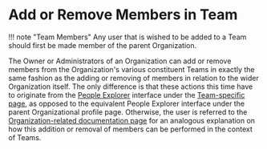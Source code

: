 # Add or Remove Members in Team

!!! note "Team Members"
    Any user that is wished to be added to a Team should first be made member of the parent Organization. 

The Owner or Administrators of an Organization can add or remove members from the Organization's various constituent Teams in exactly the same fashion as the adding or removing of members in relation to the wider Organization itself. The only difference is that these actions this time have to originate from the [People Explorer](../../ui/people-explorer.md) interface under the [Team-specific page](../../ui/team-pages.md), as opposed to the equivalent People Explorer interface under the parent Organizational profile page. Otherwise, the user is referred to the [Organization-related documentation page](../organization/add-remove-member.md) for an analogous explanation on how this addition or removal of members can be performed in the context of Teams. 
